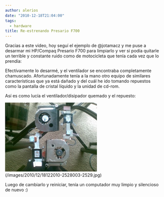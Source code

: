 ```yaml
---
author: alerios
date: "2010-12-18T21:04:00"
tags:
  - hardware
title: Re-estrenando Presario F700
---
```


Gracias a este video, hoy seguí el ejemplo de @jotamacz y me puse a desarmar
mi HP/Compaq Presario F700 para limpiarlo y ver si podía quitarle un terrible
y constante ruido como de motocicleta que tenía cada vez que lo prendía:

Efectívamente lo desarmé, y el ventilador se encontraba completamente
chamuscado. Afortunadamente tenía a la mano otro equipo de similares
características que ya está dañado y del cuál he ido tomando repuestos como la
pantalla de cristal líquido y la unidad de cd-rom.

Así es como lucía el ventilador/disipador quemado y el repuesto:

![](/images/2010/12/18122010-2528003-2529-300x225.jpg)  
(/images/2010/12/18122010-2528003-2529.jpg)

Luego de cambiarlo y reiniciar, tenía un computador muy limpio y silencioso de
nuevo :)
